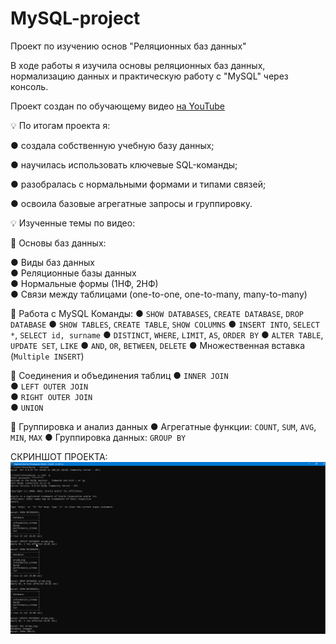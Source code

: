 # MySQL-project
Проект по изучению основ "Реляционных баз данных"

В ходе работы я изучила основы реляционных баз данных, нормализацию данных и практическую работу с "MySQL" через консоль.

Проект создан по обучающему видео [на YouTube](https://www.youtube.com/watch?v=IK6e1SFCdow)

💡 По итогам проекта я:

● создала собственную учебную базу данных;

● научилась использовать ключевые SQL-команды;

● разобралась с нормальными формами и типами связей;

● освоила базовые агрегатные запросы и группировку.

💡 Изученные темы по видео:

🔹 Основы баз данных:

● Виды баз данных  
● Реляционные базы данных  
● Нормальные формы (1НФ, 2НФ)  
● Связи между таблицами (one-to-one, one-to-many, many-to-many)

🔹 Работа с MySQL
 Команды:
  ● `SHOW DATABASES`, `CREATE DATABASE`, `DROP DATABASE`
  ● `SHOW TABLES`, `CREATE TABLE`, `SHOW COLUMNS`
  ● `INSERT INTO`, `SELECT *`, `SELECT id, surname`
  ● `DISTINCT`, `WHERE`, `LIMIT`, `AS`, `ORDER BY`
  ● `ALTER TABLE`, `UPDATE SET`, `LIKE`
  ● `AND`, `OR`, `BETWEEN`, `DELETE`
  ● Множественная вставка (`Multiple INSERT`)

🔹 Соединения и объединения таблиц
● `INNER JOIN`  
● `LEFT OUTER JOIN`  
● `RIGHT OUTER JOIN`  
● `UNION`

🔹 Группировка и анализ данных
● Агрегатные функции: `COUNT`, `SUM`, `AVG`, `MIN`, `MAX`
● Группировка данных: `GROUP BY`

СКРИНШОТ ПРОЕКТА:
![Dashboard Preview](MYSQL-project-02.png)
